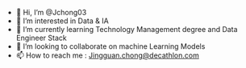 - 👋 Hi, I’m @Jchong03
- 👀 I’m interested in Data & IA
- 🌱 I’m currently learning Technology Management degree and Data Engineer Stack
- 💞️ I’m looking to collaborate on machine Learning Models
- 📫 How to reach me : Jingguan.chong@decathlon.com

<!---
Jchong03/Jchong03 is a ✨ special ✨ repository because its `README.md` (this file) appears on your GitHub profile.
You can click the Preview link to take a look at your changes.
--->

